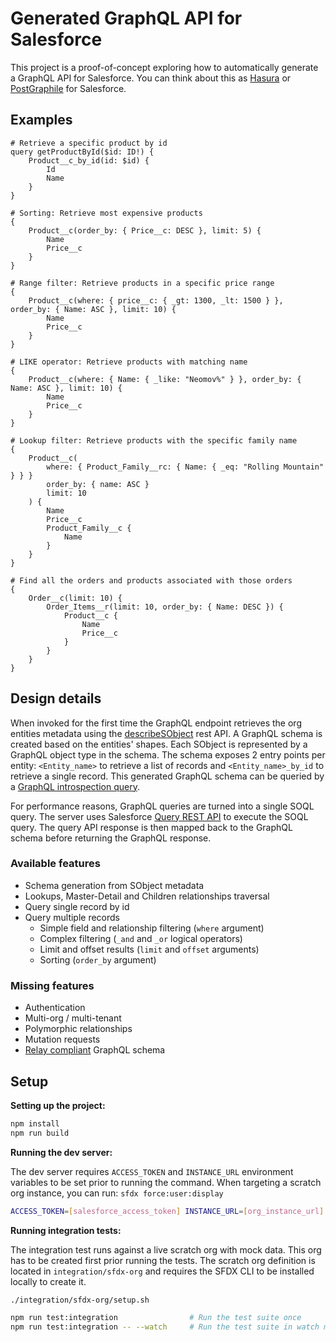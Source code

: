 # Generated GraphQL API for Salesforce

This project is a proof-of-concept exploring how to automatically generate a GraphQL API for Salesforce. You can think about this as [Hasura](https://hasura.io/) or [PostGraphile](https://www.graphile.org/) for Salesforce.

## Examples

```gql
# Retrieve a specific product by id
query getProductById($id: ID!) {
    Product__c_by_id(id: $id) {
        Id
        Name
    }
}
```

```gql
# Sorting: Retrieve most expensive products
{
    Product__c(order_by: { Price__c: DESC }, limit: 5) {
        Name
        Price__c
    }
}
```

```gql
# Range filter: Retrieve products in a specific price range
{
    Product__c(where: { price__c: { _gt: 1300, _lt: 1500 } }, order_by: { Name: ASC }, limit: 10) {
        Name
        Price__c
    }
}
```

```gql
# LIKE operator: Retrieve products with matching name
{
    Product__c(where: { Name: { _like: "Neomov%" } }, order_by: { Name: ASC }, limit: 10) {
        Name
        Price__c
    }
}
```

```gql
# Lookup filter: Retrieve products with the specific family name
{
    Product__c(
        where: { Product_Family__rc: { Name: { _eq: "Rolling Mountain" } } }
        order_by: { name: ASC }
        limit: 10
    ) {
        Name
        Price__c
        Product_Family__c {
            Name
        }
    }
}
```

```gql
# Find all the orders and products associated with those orders
{
    Order__c(limit: 10) {
        Order_Items__r(limit: 10, order_by: { Name: DESC }) {
            Product__c {
                Name
                Price__c
            }
        }
    }
}
```

## Design details

When invoked for the first time the GraphQL endpoint retrieves the org entities metadata using the [describeSObject](https://developer.salesforce.com/docs/atlas.en-us.234.0.api.meta/api/sforce_api_calls_describesobjects_describesobjectresult.htm) rest API. A GraphQL schema is created based on the entities' shapes. Each SObject is represented by a GraphQL object type in the schema. The schema exposes 2 entry points per entity: `<Entity_name>` to retrieve a list of records and `<Entity_name>_by_id` to retrieve a single record. This generated GraphQL schema can be queried by a [GraphQL introspection query](https://graphql.org/learn/introspection/).

For performance reasons, GraphQL queries are turned into a single SOQL query. The server uses Salesforce [Query REST API](https://developer.salesforce.com/docs/atlas.en-us.api_rest.meta/api_rest/resources_query.htm) to execute the SOQL query. The query API response is then mapped back to the GraphQL schema before returning the GraphQL response.

### Available features

-   Schema generation from SObject metadata
-   Lookups, Master-Detail and Children relationships traversal
-   Query single record by id
-   Query multiple records
    -   Simple field and relationship filtering (`where` argument)
    -   Complex filtering (`_and` and `_or` logical operators)
    -   Limit and offset results (`limit` and `offset` arguments)
    -   Sorting (`order_by` argument)

### Missing features

-   Authentication
-   Multi-org / multi-tenant
-   Polymorphic relationships
-   Mutation requests
-   [Relay compliant](https://relay.dev/docs/guides/graphql-server-specification/) GraphQL schema

## Setup

**Setting up the project:**

```sh
npm install
npm run build
```

**Running the dev server:**

The dev server requires `ACCESS_TOKEN` and `INSTANCE_URL` environment variables to be set prior to running the command. When targeting a scratch org instance, you can run: `sfdx force:user:display`

```sh
ACCESS_TOKEN=[salesforce_access_token] INSTANCE_URL=[org_instance_url] npm run start
```

**Running integration tests:**

The integration test runs against a live scratch org with mock data. This org has to be created first prior running the tests. The scratch org definition is located in `integration/sfdx-org` and requires the SFDX CLI to be installed locally to create it.

```sh
./integration/sfdx-org/setup.sh

npm run test:integration                # Run the test suite once
npm run test:integration -- --watch     # Run the test suite in watch mode
```
